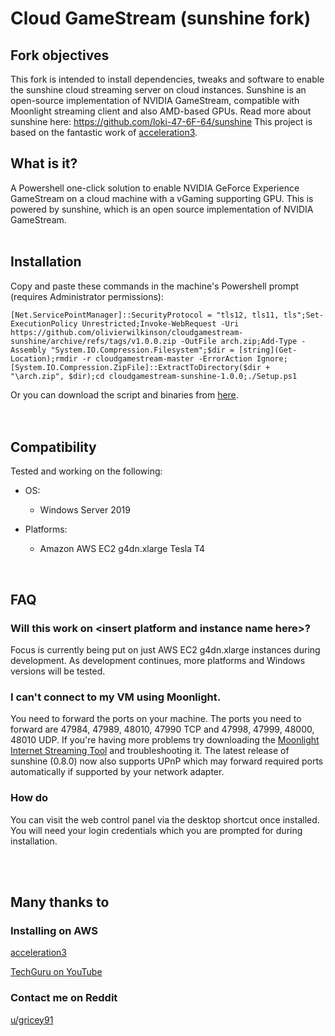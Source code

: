 # Cloud GameStream (sunshine fork)

## Fork objectives
This fork is intended to install dependencies, tweaks and software to enable the sunshine cloud streaming server on cloud instances.
Sunshine is an open-source implementation of NVIDIA GameStream, compatible with Moonlight streaming client and also AMD-based GPUs.
Read more about sunshine here: https://github.com/loki-47-6F-64/sunshine
This project is based on the fantastic work of [acceleration3](https://github.com/acceleration3).

## What is it?
A Powershell one-click solution to enable NVIDIA GeForce Experience GameStream on a cloud machine with a vGaming supporting GPU. This is powered by sunshine, which is an open source implementation of NVIDIA GameStream.  
&nbsp;  

## Installation
Copy and paste these commands in the machine's Powershell prompt (requires Administrator permissions):
```
[Net.ServicePointManager]::SecurityProtocol = "tls12, tls11, tls";Set-ExecutionPolicy Unrestricted;Invoke-WebRequest -Uri https://github.com/olivierwilkinson/cloudgamestream-sunshine/archive/refs/tags/v1.0.0.zip -OutFile arch.zip;Add-Type -Assembly "System.IO.Compression.Filesystem";$dir = [string](Get-Location);rmdir -r cloudgamestream-master -ErrorAction Ignore;[System.IO.Compression.ZipFile]::ExtractToDirectory($dir + "\arch.zip", $dir);cd cloudgamestream-sunshine-1.0.0;./Setup.ps1
```
Or you can download the script and binaries from [here](https://github.com/tomgrice/cloudgamestream-sunshine/releases/download/June2021a/cloudgamestream-sunshine.zip).  
&nbsp;  
&nbsp;  

## Compatibility
Tested and working on the following:

* OS:
	* Windows Server 2019

* Platforms:
	* Amazon AWS EC2 g4dn.xlarge Tesla T4

&nbsp;  
## FAQ
### Will this work on \<insert platform and instance name here\>?
Focus is currently being put on just AWS EC2 g4dn.xlarge instances during development. As development continues, more platforms and Windows versions will be tested.

### I can't connect to my VM using Moonlight.
  You need to forward the ports on your machine. The ports you need to forward are 47984, 47989, 48010, 47990 TCP and 47998, 47999, 48000, 48010 UDP. If you're having more problems try downloading the [Moonlight Internet Streaming Tool](https://github.com/moonlight-stream/Internet-Hosting-Tool/releases) and troubleshooting it. The latest release of sunshine (0.8.0) now also supports UPnP which may forward required ports automatically if supported by your network adapter.

### How do
  You can visit the web control panel via the desktop shortcut once installed. You will need your login credentials which you are prompted for during installation.

&nbsp;  
&nbsp;
## Many thanks to
### Installing on AWS
  [acceleration3](https://reddit.com/u/acceleration3)

  [TechGuru on YouTube](https://www.youtube.com/channel/UCPmCidEAN9JrG1OwahlAkIQ)

### Contact me on Reddit
  [u/gricey91](https://reddit.com/u/gricey91)
